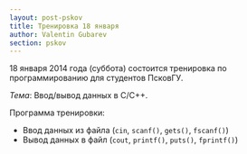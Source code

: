 ```yaml
---
layout: post-pskov
title: Тренировка 18 января
author: Valentin Gubarev
section: pskov
---
```


18 января 2014 года (суббота) состоится тренировка по программированию для студентов ПсковГУ.

*Тема*: Ввод/вывод данных в C/C++.

Программа тренировки:

* Ввод данных из файла (`cin`, `scanf()`, `gets()`, `fscanf()`)
* Вывод данных в файл (`cout`, `printf()`, `puts()`, `fprintf()`)
